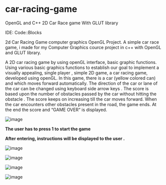 # car-racing-game


OpenGL and C++ 2D Car Race game With GLUT library

IDE: Code::Blocks

2d Car Racing Game computer graphics OpenGL Project. A simple car race game, i made for my Computer Graphics cource project in c++ with OpenGL and GLUT library.


A 2D car racing game by using openGL interface, basic graphic functions.
Using various basic graphics functions to establish our goal to implement a visually appealing, single player , simple 2D game, a car racing game, developed using openGL. In this game, there is a car (yellow colored can) and which moves forward automatically. The direction of the car or lane of the car can be changed using keyboard side arrow keys . The score is based upon the number of obstacles passed by the car without hitting the obstacle . The score keeps on increasing till the car moves forward. When the car encounters other obstacles present in the road, the game ends. At the end the score and “GAME OVER“ is displayed.




![image](https://user-images.githubusercontent.com/89535286/157287312-86b94886-127f-4ee4-a5ed-db3489f089a2.png)

**The user has to press 1 to start the game**

**After entering, instructions will be displayed to the user .**

![image](https://user-images.githubusercontent.com/89535286/157289006-d7018450-4573-42ee-bb88-59f520fb7283.png)

![image](https://user-images.githubusercontent.com/89535286/157289147-8fabefc8-0e69-4d2a-b97f-a00acb43579f.png)


![image](https://user-images.githubusercontent.com/89535286/157287591-dc8fd03c-c489-4376-bf94-9022129e930a.png)

![image](https://user-images.githubusercontent.com/89535286/157287615-8c955f21-7149-4890-af6d-6822436d35b9.png)
